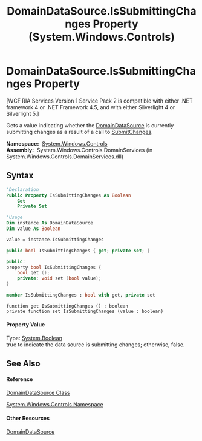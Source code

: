 ﻿---
title: DomainDataSource.IsSubmittingChanges Property  (System.Windows.Controls)
TOCTitle: IsSubmittingChanges Property
ms:assetid: P:System.Windows.Controls.DomainDataSource.IsSubmittingChanges
ms:mtpsurl: https://msdn.microsoft.com/en-us/library/system.windows.controls.domaindatasource.issubmittingchanges(v=VS.91)
ms:contentKeyID: 27196545
ms.date: 01/27/2012
mtps_version: v=VS.91
f1_keywords:
- System.Windows.Controls.DomainDataSource.IsSubmittingChanges
- System.Windows.Controls.DomainDataSource.get_IsSubmittingChanges
- System.Windows.Controls.DomainDataSource.set_IsSubmittingChanges
dev_langs:
- CSharp
- JScript
- VB
- FSharp
- c++
api_location:
- System.Windows.Controls.DomainServices.dll
api_name:
- System.Windows.Controls.DomainDataSource.get_IsSubmittingChanges
- System.Windows.Controls.DomainDataSource.IsSubmittingChanges
- System.Windows.Controls.DomainDataSource.set_IsSubmittingChanges
api_type:
- Managed
topic_type:
- apiref
- kbSyntax
product_family_name: VS
ROBOTS: INDEX,FOLLOW
---

# DomainDataSource.IsSubmittingChanges Property

\[WCF RIA Services Version 1 Service Pack 2 is compatible with either .NET framework 4 or .NET Framework 4.5, and with either Silverlight 4 or Silverlight 5.\]

Gets a value indicating whether the [DomainDataSource](ee732901\(v=vs.91\).md) is currently submitting changes as a result of a call to [SubmitChanges](ee732567\(v=vs.91\).md).

**Namespace:**  [System.Windows.Controls](ms590941\(v=vs.91\).md)  
**Assembly:**  System.Windows.Controls.DomainServices (in System.Windows.Controls.DomainServices.dll)

## Syntax

``` vb
'Declaration
Public Property IsSubmittingChanges As Boolean
    Get
    Private Set
```

``` vb
'Usage
Dim instance As DomainDataSource
Dim value As Boolean

value = instance.IsSubmittingChanges
```

``` csharp
public bool IsSubmittingChanges { get; private set; }
```

``` c++
public:
property bool IsSubmittingChanges {
    bool get ();
    private: void set (bool value);
}
```

``` fsharp
member IsSubmittingChanges : bool with get, private set
```

``` jscript
function get IsSubmittingChanges () : boolean
private function set IsSubmittingChanges (value : boolean)
```

#### Property Value

Type: [System.Boolean](https://msdn.microsoft.com/en-us/library/a28wyd50)  
true to indicate the data source is submitting changes; otherwise, false.  

## See Also

#### Reference

[DomainDataSource Class](ee732901\(v=vs.91\).md)

[System.Windows.Controls Namespace](ms590941\(v=vs.91\).md)

#### Other Resources

[DomainDataSource](ee707363\(v=vs.91\).md)


